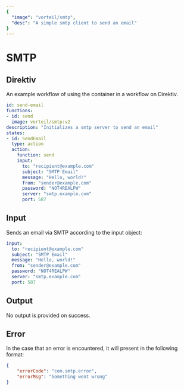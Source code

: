 ```yaml
---
{
  "image": "vorteil/smtp",
  "desc": "A simple smtp client to send an email"
}
---
```


# SMTP

## Direktiv
An example workflow of using the container in a workflow on Direktiv.

```yaml
id: send-email
functions:
- id: send
  image: vorteil/smtp:v2
description: "Initializes a smtp server to send an email" 
states:
- id: SendEmail
  type: action
  action:
    function: send
    input:
      to: "recipient@example.com"
      subject: "SMTP Email"
      message: "Hello, world!"
      from: "sender@example.com"
      password: "NOT4REALPW"
      server: "smtp.example.com"
      port: 587
```

## Input

Sends an email via SMTP according to the input object:

```yaml
input:
  to: "recipient@example.com"
  subject: "SMTP Email"
  message: "Hello, world!"
  from: "sender@example.com"
  password: "NOT4REALPW"
  server: "smtp.example.com"
  port: 587
```

## Output

No output is provided on success.

## Error

In the case that an error is encountered, it will present in the following format:

```json
{
    "errorCode": "com.smtp.error",
    "errorMsg": "Something went wrong"
}
```
